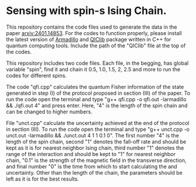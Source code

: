# Sensing with spin-s Ising Chain.

This repository contains the code files used to generate the data in the paper [arxiv:2401.14853](https://arxiv.org/pdf/2401.14853.pdf).
For the codes to function properly, please install the latest version of [Armadillo](https://arma.sourceforge.net/) and [QIClib](https://titaschanda.github.io/QIClib/documentation.html) package written in C++ for quantum computing tools.
Include the path of the "QIClib" file at the top of the codes.

This repository includes two code files. Each file, in the begging, has global variable "spin", find it and chain it 0.5, 1.0, 1.5, 2, 2.5 and more to run the codes for different spins.


The code "qfi.cpp" calculates the quantum Fisher information of the state generated in step (I) of the protocol proposed in section (III) of the paper.
To run the code open the terminal and type "g++ qfi.cpp -o qfi.out -larmadillo && ./qfi.out 4" and press enter. Here, "4" is the length of the spin chain and can be changed to higher numbers.


File "unct.cpp" calculate the uncertainty achieved at the end of the protocol in section (III). 
To run the code open the terminal and type "g++ unct.cpp -o unct.out -larmadillo && ./unct.out 4 1 1 0.1 0". The first number "4" is the length of the spin chain, second "1" denotes the fall-off rate and should be kept as it is for nearest neighbor Ising chain, third number "1" denotes the range of the interaction and should be kept to "1" for nearest neighbor chain, "0.1" is the strength of the magnetic field in the transverse direction, and final number "0" is the time from which to start calculating the and uncertainty.
Other than the length of the chain, the parameters should be left as it is for the best results.
